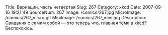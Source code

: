 Title: Вариации, часть четвёртая 
Slug: 267 
Category: xkcd 
Date: 2007-09-16 19:21:49 
SourceNum: 267 
Image: /comics/267.jpg 
MicroImage: /comics/267_micro.gif 
MiniImage: /comics/267_mini.jpg 
Description: Свидания с самим собой — это теперь что, главная тема в xkcd? Беспокоюсь. 

